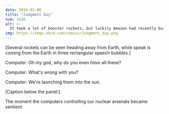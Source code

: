 ```yaml
---
date: 2016-01-06
title: "Judgment Day"
num: 1626
alt: >-
  It took a lot of booster rockets, but luckily Amazon had recently built thousands of them to bring Amazon Prime same-day delivery to the Moon colony.
img: https://imgs.xkcd.com/comics/judgment_day.png
---
```

[Several rockets can be seen heading away from Earth, while speak is coming from the Earth in three rectangular speech bubbles.]

Computer: Oh my god, why do you even *have* all these?

Computer: What's *wrong* with you?

Computer: We're launching them into the sun.

[Caption below the panel:]

The moment the computers controlling our nuclear arsenals became sentient